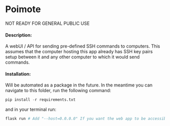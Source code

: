 # Poimote 
NOT READY FOR GENERAL PUBLIC USE

#### Description:
A webUI / API for sending pre-defined SSH commands to computers. This assumes that the computer hosting this app already has SSH key pairs setup between it and any other computer to which it would send commands.

#### Installation:
Will be automated as a package in the future. In the meantime you can navigate to this folder, run the following command:
```py
pip install -r requirements.txt
```
and in your terminal run:
```py
flask run # Add "--host=0.0.0.0" If you want the web app to be accessible on the whole network.
```
